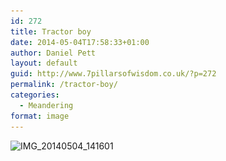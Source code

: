 ```yaml
---
id: 272
title: Tractor boy
date: 2014-05-04T17:58:33+01:00
author: Daniel Pett
layout: default
guid: http://www.7pillarsofwisdom.co.uk/?p=272
permalink: /tractor-boy/
categories:
  - Meandering
format: image
---
```

<img class="alignleft size-medium img-fluid 273" src="/images/2014/05/IMG_20140504_141601-225x300.jpg" alt="IMG_20140504_141601" width="225" height="300" srcset="/images/2014/05/IMG_20140504_141601-225x300.jpg 225w, /images/2014/05/IMG_20140504_141601-768x1024.jpg 768w, /images/2014/05/IMG_20140504_141601.jpg 1536w" sizes="(max-width: 225px) 100vw, 225px" />
